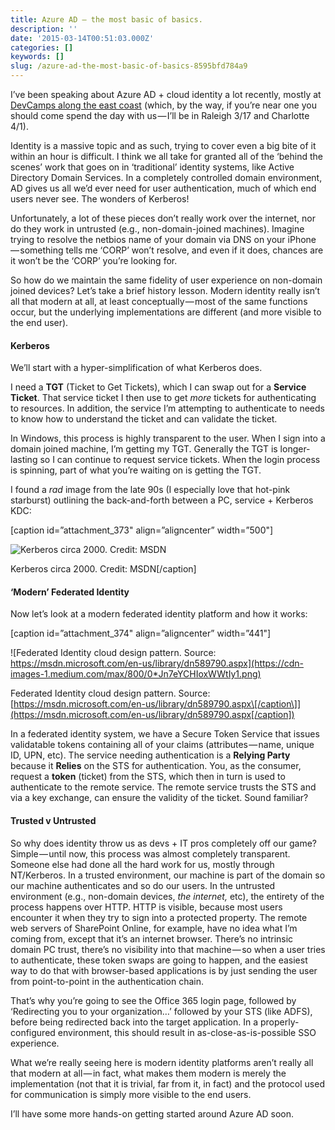```yaml
---
title: Azure AD — the most basic of basics.
description: ''
date: '2015-03-14T00:51:03.000Z'
categories: []
keywords: []
slug: /azure-ad-the-most-basic-of-basics-8595bfd784a9
---
```


I’ve been speaking about Azure AD + cloud identity a lot recently, mostly at [DevCamps along the east coast](https://msdn.microsoft.com/en-us/clouddevcamps.aspx) (which, by the way, if you’re near one you should come spend the day with us — I’ll be in Raleigh 3/17 and Charlotte 4/1).

Identity is a massive topic and as such, trying to cover even a big bite of it within an hour is difficult. I think we all take for granted all of the ‘behind the scenes’ work that goes on in ‘traditional’ identity systems, like Active Directory Domain Services. In a completely controlled domain environment, AD gives us all we’d ever need for user authentication, much of which end users never see. The wonders of Kerberos!

Unfortunately, a lot of these pieces don’t really work over the internet, nor do they work in untrusted (e.g., non-domain-joined machines). Imagine trying to resolve the netbios name of your domain via DNS on your iPhone — something tells me ‘CORP’ won’t resolve, and even if it does, chances are it won’t be the ‘CORP’ you’re looking for.

So how do we maintain the same fidelity of user experience on non-domain joined devices? Let’s take a brief history lesson. Modern identity really isn’t all that modern at all, at least conceptually — most of the same functions occur, but the underlying implementations are different (and more visible to the end user).

#### Kerberos

We’ll start with a hyper-simplification of what Kerberos does.

I need a **TGT** (Ticket to Get Tickets), which I can swap out for a **Service Ticket**. That service ticket I then use to get _more_ tickets for authenticating to resources. In addition, the service I’m attempting to authenticate to needs to know how to understand the ticket and can validate the ticket.

In Windows, this process is highly transparent to the user. When I sign into a domain joined machine, I’m getting my TGT. Generally the TGT is longer-lasting so I can continue to request service tickets. When the login process is spinning, part of what you’re waiting on is getting the TGT.

I found a _rad_ image from the late 90s (I especially love that hot-pink starburst) outlining the back-and-forth between a PC, service + Kerberos KDC:

\[caption id=”attachment\_373" align=”aligncenter” width=”500"\]

![Kerberos circa 2000. Credit: MSDN](https://cdn-images-1.medium.com/max/800/0*yyfiS2wvxXFotKbr.gif)

Kerberos circa 2000. Credit: MSDN\[/caption\]

#### ‘Modern’ Federated Identity

Now let’s look at a modern federated identity platform and how it works:

\[caption id=”attachment\_374" align=”aligncenter” width=”441"\]

![Federated Identity cloud design pattern. Source: https://msdn.microsoft.com/en-us/library/dn589790.aspx](https://cdn-images-1.medium.com/max/800/0*Jn7eYCHIoxWWtIy1.png)

Federated Identity cloud design pattern. Source: [https://msdn.microsoft.com/en-us/library/dn589790.aspx\[/caption\]](https://msdn.microsoft.com/en-us/library/dn589790.aspx[/caption])

In a federated identity system, we have a Secure Token Service that issues validatable tokens containing all of your claims (attributes — name, unique ID, UPN, etc). The service needing authentication is a **Relying Party** because it **Relies** on the STS for authentication. You, as the consumer, request a **token** (ticket) from the STS, which then in turn is used to authenticate to the remote service. The remote service trusts the STS and via a key exchange, can ensure the validity of the ticket. Sound familiar?

#### Trusted v Untrusted

So why does identity throw us as devs + IT pros completely off our game? Simple — until now, this process was almost completely transparent. Someone else had done all the hard work for us, mostly through NT/Kerberos. In a trusted environment, our machine is part of the domain so our machine authenticates and so do our users. In the untrusted environment (e.g., non-domain devices, _the internet,_ etc), the entirety of the process happens over HTTP. HTTP is visible, because most users encounter it when they try to sign into a protected property. The remote web servers of SharePoint Online, for example, have no idea what I’m coming from, except that it’s an internet browser. There’s no intrinsic domain PC trust, there’s no visibility into that machine — so when a user tries to authenticate, these token swaps are going to happen, and the easiest way to do that with browser-based applications is by just sending the user from point-to-point in the authentication chain.

That’s why you’re going to see the Office 365 login page, followed by ‘Redirecting you to your organization…’ followed by your STS (like ADFS), before being redirected back into the target application. In a properly-configured environment, this should result in as-close-as-is-possible SSO experience.

What we’re really seeing here is modern identity platforms aren’t really all that modern at all — in fact, what makes them modern is merely the implementation (not that it is trivial, far from it, in fact) and the protocol used for communication is simply more visible to the end users.

I’ll have some more hands-on getting started around Azure AD soon.